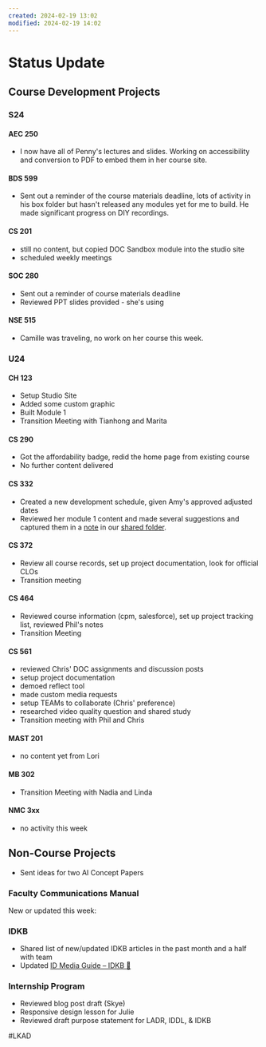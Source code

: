 ```yaml
---
created: 2024-02-19 13:02
modified: 2024-02-19 14:02
---
```


# Status Update

## Course Development Projects

### S24

#### AEC 250

- I now have all of Penny's lectures and slides. Working on accessibility and conversion to PDF to embed them in her course site.

#### BDS 599

- Sent out a reminder of the course materials deadline, lots of activity in his box folder but hasn't released any modules yet for me to build. He made significant progress on DIY recordings. 

#### CS 201

 - still no content, but copied DOC Sandbox module into the studio site
 - scheduled weekly meetings

#### SOC 280

- Sent out a reminder of course materials deadline
- Reviewed PPT slides provided - she's using

#### NSE 515

- Camille was traveling, no work on her course this week.

### U24

#### CH 123

- Setup Studio Site
- Added some custom graphic
- Built Module 1
- Transition Meeting with Tianhong and Marita

#### CS 290

- Got the affordability badge, redid the home page from existing course
- No further content delivered

#### CS 332

- Created a new development schedule, given Amy's approved adjusted dates
- Reviewed her module 1 content and made several suggestions and captured them in a [note](https://oregonstate.box.com/s/77np02sm5pwspqmf2ie2rfehksp2is4s) in our [shared folder](https://oregonstate.box.com/s/9q3q4eaccqyattuiwpwykufqr6w0y21a).

#### CS 372

- Review all course records, set up project documentation, look for official CLOs
- Transition meeting

#### CS 464

- Reviewed course information (cpm, salesforce), set up project tracking list, reviewed Phil's notes
- Transition Meeting

#### CS 561

- reviewed Chris' DOC assignments and discussion posts
- setup project documentation
- demoed reflect tool
- made custom media requests
- setup TEAMs to collaborate (Chris' preference)
- researched video quality question and shared study
- Transition meeting with Phil and Chris

#### MAST 201

- no content yet from Lori

#### MB 302

- Transition Meeting with Nadia and Linda

#### NMC 3xx

- no activity this week

## Non-Course Projects

- Sent ideas for two AI Concept Papers

### Faculty Communications Manual

New or updated this week:

### IDKB

- Shared list of new/updated IDKB articles in the past month and a half with team
- Updated [ID Media Guide – IDKB 🦫](https://idkb.oregonstate.education/knowledge-base/id-media-guide/)

### Internship Program

- Reviewed blog post draft (Skye)
- Responsive design lesson for Julie
- Reviewed draft purpose statement for LADR, IDDL, & IDKB

#LKAD

